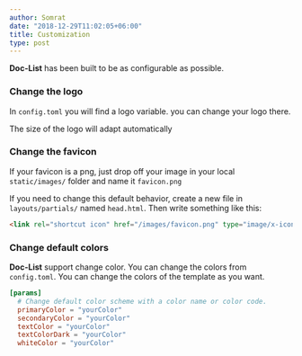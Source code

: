 ```yaml
---
author: Somrat
date: "2018-12-29T11:02:05+06:00"
title: Customization
type: post
---
```


**Doc-List** has been built to be as configurable as possible.


### Change the logo

In `config.toml` you will find a logo variable. you can change your logo there.

<div class="alert rounded-0 alert-info">
The size of the logo will adapt automatically
</div>

### Change the favicon

If your favicon is a png, just drop off your image in your local `static/images/` folder and name it `favicon.png`

If you need to change this default behavior, create a new file in `layouts/partials/` named `head.html`. Then write something like this:

```html
<link rel="shortcut icon" href="/images/favicon.png" type="image/x-icon" />
```

### Change default colors

**Doc-List** support change color. You can change the colors from `config.toml`. You can change the colors of the template as you want.


```toml
[params]
  # Change default color scheme with a color name or color code.
  primaryColor = "yourColor"
  secondaryColor = "yourColor"
  textColor = "yourColor"
  textColorDark = "yourColor"
  whiteColor = "yourColor"
```